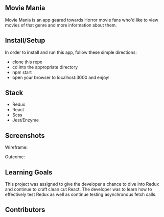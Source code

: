 ## Movie Mania

Movie Mania is an app geared towards Horror movie fans who'd like to view movies of that genre and more information about them.

## Install/Setup
In order to install and run this app, follow these simple directions:
 - clone this repo
 - cd into the appropriate directory
 - npm start
 - open your browser to localhost:3000 and enjoy!
 
 ## Stack
  - Redux
  - React
  - Scss
  - Jest/Enzyme

## Screenshots

Wireframe:

Outcome:

## Learning Goals
This project was assigned to give the developer a chance to dive into Redux and continue to craft clean cut React. The developer was to learn how to effectively test Redux as well as continue testing asynchronous fetch calls.

## Contributors
